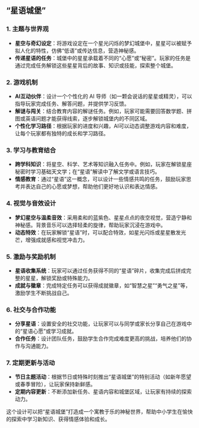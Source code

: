 ## **“星语城堡”**

### 1. **主题与世界观**
   - **星空与奇幻设定**：将游戏设定在一个星光闪烁的梦幻城堡中，星星可以被赋予拟人化的特性，仿佛“低语”或传达信息，营造神秘感。
   - **传递星语的任务**：城堡中的星星承载着不同的“心愿”或“秘密”。玩家的任务是通过完成任务解锁这些星星背后的故事、知识或技能，探索整个城堡。

### 2. **游戏机制**
   - **AI互动伙伴**：设计一个个性化的 AI 导师（如一颗会说话的星星或精灵），可以指导玩家完成任务、解答问题，并提供学习反馈。
   - **解谜与闯关**：结合教育内容的解谜任务。例如，玩家可能需要回答数学题、拼图或英语问题才能获得线索，逐步解锁城堡内的不同区域。
   - **个性化学习路径**：根据玩家的进度和兴趣，AI可以动态调整游戏内容和难度，让每个玩家都有独特的成长和学习路径。

### 3. **学习与教育结合**
   - **跨学科知识**：将星空、科学、艺术等知识融入任务中。例如，玩家在解锁星座秘密时学习基础天文学；在“星语”解读中了解文学或语言技巧。
   - **情感教育**：通过“星语”这一概念，可以设计一些情感共鸣的任务，鼓励玩家思考并表达自己的心愿或梦想，帮助他们更好地认识和表达情感。

### 4. **视觉与音效设计**
   - **梦幻星空与温柔音效**：采用柔和的蓝紫色、星星点点的夜空视觉，营造宁静和神秘感。背景音乐可以选择轻柔的旋律，帮助玩家沉浸在游戏中。
   - **动态特效**：在玩家解锁“星语”时，可以配合特效，如星光闪烁或星星散发光芒，增强成就感和视觉冲击力。

### 5. **激励与奖励机制**
   - **星语收集系统**：玩家可以通过任务获得不同的“星语”碎片，收集完成后拼成完整的星星，解锁奖励或特殊能力。
   - **成就与徽章**：完成特定任务可以获得成就徽章，如“智慧之星”“勇气之星”等，激励学生不断挑战自己。

### 6. **社交与合作功能**
   - **分享星语**：设置安全的社交功能，让玩家可以与同学或家长分享自己在游戏中的“星语心愿”或学习成就。
   - **合作任务**：设计团队任务，鼓励学生合作完成难度更高的挑战，培养他们的协作与沟通能力。

### 7. **定期更新与活动**
   - **节日主题活动**：根据节日或特殊时刻推出“星语城堡”的特别活动（如新年愿望或春季冒险），让玩家保持新鲜感。
   - **定期内容更新**：不断添加新任务、星语内容和城堡区域，让玩家有持续的探索动力。

这个设计可以把“星语城堡”打造成一个寓教于乐的神秘世界，帮助中小学生在愉快的探索中学习新知识、获得情感体验和成长。

